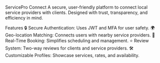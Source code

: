 ServicePro Connect
A secure, user-friendly platform to connect local service providers with clients. Designed with trust, transparency, and efficiency in mind.

Features
🔒 Secure Authentication: Uses JWT and MFA for user safety.
🌍 Geo-location Matching: Connects users with nearby service providers.
📆 Real-Time Booking: Simplifies scheduling and management.
⭐ Review System: Two-way reviews for clients and service providers.
🛠️ Customizable Profiles: Showcase services, rates, and availability.
